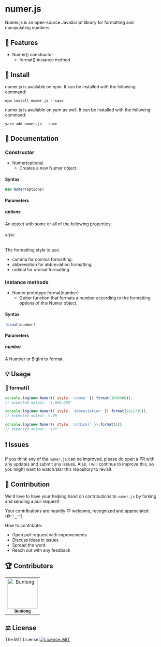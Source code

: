 # numer.js

Numer.js is an open-source JavaScript library for formatting and manipulating numbers.

## 🎁 Features

* Numer() constructor
  * format() instance method

## 🔧 Install

numer.js is available on npm. It can be installed with the following command:

```
npm install numer.js --save
```

numer.js is available on yarn as well. It can be installed with the following command:

```
yarn add numer.js --save
```

## 📖 Documentation

### Constructor

* Numer(options)
  * Creates a new Numer object.

#### Syntax

```js
new Numer(options)
```

#### Parameters

##### options

An object with some or all of the following properties:

###### style

The formatting style to use.

* comma for comma formatting.
* abbreviation for abbreviation formatting.
* ordinal for ordinal formatting.

### Instance methods

* Numer.prototype.format(number)
  * Getter function that formats a number according to the formatting options of this Numer object.

#### Syntax

```js
format(number)
```

#### Parameters

##### number

A Number or BigInt to format.

## 💡 Usage

### 🎀 format()

```js
console.log(new Numer({ style: 'comma' }).format(1000000));
// expected output: "1,000,000"

console.log(new Numer({ style: 'abbreviation' }).format(9812730));
// expected output: 9.8M

console.log(new Numer({ style: 'ordinal' }).format(1));
// expected output: "1st"
```

## ❗ Issues

If you think any of the `numer.js` can be improved, please do open a PR with any updates and submit any issues. Also, I will continue to improve this, so you might want to watch/star this repository to revisit.

## 💪 Contribution

We'd love to have your helping hand on contributions to `numer.js` by forking and sending a pull request!

Your contributions are heartily ♡ welcome, recognized and appreciated. (✿◠‿◠)

How to contribute:

- Open pull request with improvements
- Discuss ideas in issues
- Spread the word
- Reach out with any feedback

## 🏆 Contributors

<table>
  <tr>
    <td align="center">
      <a href="https://github.com/Bunlong">
        <img src="https://avatars0.githubusercontent.com/u/1308397?s=400&u=945dc6b97571e2b98b659d34b1c81ae2514046bf&v=4" width="100" alt="Bunlong" />
        <br />
        <sub>
          <b>Bunlong</b>
        </sub>
      </a>
    </td>
  </tr>
</table>

## ⚖️ License

The MIT License [![License: MIT](https://img.shields.io/badge/License-MIT-yellow.svg)](https://opensource.org/licenses/MIT)
